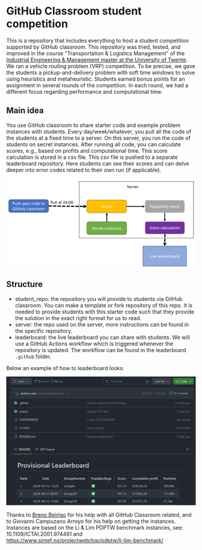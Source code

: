 # GitHub Classroom student competition

This is a repository that includes everything to host a student competition supported by GitHub classroom. This repository was tried, tested, and improved in the course "Transportation & Logistics Management" of the [Industrial Engineering & Management master at the University of Twente](https://www.utwente.nl/en/education/master/programmes/industrial-engineering-management/).
We ran a vehicle routing problem (VRP) competition. To be precise, we gave the students a pickup-and-delivery problem with soft time windows to solve using heuristics and metaheuristic.
Students earned bonus points for an assignment in several rounds of the competition. In each round, we had a different focus regarding performance and computational time.

## Main idea

You use GitHub classroom to share starter code and example problem instances with students. Every day/week/whatever, you pull all the code of the students at a fixed time to a server. On this server, you run the code of students on secret instances. After running all code, you can calculate scores, e.g., based on profits and computational time. This score calculation is stored in a csv file. This csv file is pushed to a separate leaderboard repository. Here students can see their scores and can delve deeper into error codes related to their own run (if applicable).

![flowchart](server/img_1.png)

## Structure

* student_repo: the repository you will provide to students via GitHub classroom. You can make a template or fork repository of this repo. It is needed to provide students with this starter code such that they provide the solution in the exact right format for us to read.
* server: the repo used on the server, more instructions can be found in the specific repository.
* leaderboard: the live leaderboard you can share with students. We will use a GitHub Actions workflow which is triggered whenever the repository is updated. The workflow can be found in the leaderboard ``.github`` folder. 

Below an example of how to leaderboard looks:

![example_leaderboard](server/img.png)

Thanks to [Breno Beirigo](https://github.com/brenobeirigo) for his help with all GitHub Classroom related, and to Giovanni Campuzano Arroyo for his help on getting the instances. Instances are based on the Li & Lim PDPTW benchmark instances, see: 10.1109/ICTAI.2001.974461 and https://www.sintef.no/projectweb/top/pdptw/li-lim-benchmark/